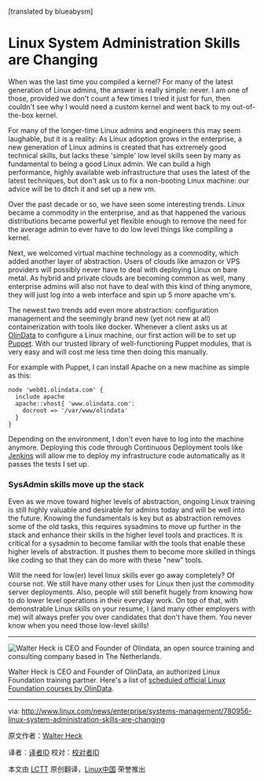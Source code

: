 [translated by blueabysm]

Linux System Administration Skills are Changing 
================================================================================
When was the last time you compiled a kernel? For many of the latest generation of Linux admins, the answer is really simple: never. I am one of those, provided we don't count a few times I tried it just for fun, then couldn't see why I would need a custom kernel and went back to my out-of-the-box kernel.  
 
For many of the longer-time Linux admins and engineers this may seem laughable, but it is a reality: As Linux adoption grows in the enterprise, a new generation of Linux admins is created that has extremely good technical skills, but lacks these 'simple' low level skills seen by many as fundamental to being a good Linux admin. We can build a high performance, highly available web infrastructure that uses the latest of the latest techniques, but don't ask us to fix a non-booting Linux machine: our advice will be to ditch it and set up a new vm.
 
Over the past decade or so, we have seen some interesting trends. Linux became a commodity in the enterprise, and as that happened the various distributions became powerful yet flexible enough to remove the need for the average admin to ever have to do low level things like compiling a kernel. 
 
Next, we welcomed virtual machine technology as a commodity, which added another layer of abstraction. Users of clouds like amazon or VPS providers will possibly never have to deal with deploying Linux on bare metal. As hybrid and private clouds are becoming common as well, many enterprise admins will also not have to deal with this kind of thing anymore, they will just log into a web interface and spin up 5 more apache vm's.
 
The newest two trends add even more abstraction: configuration management and the seemingly brand new (yet not new at all) containerization with tools like docker. Whenever a client asks us at [OlinData][1] to configure a Linux machine, our first action will be to set up [Puppet][2]. With our trusted library of well-functioning Puppet modules, that is very easy and will cost me less time then doing this manually.

For example with Puppet, I can install Apache on a new machine as simple as this:

    node 'web01.olindata.com' {
      include apache
      apache::vhost{ 'www.olindata.com':
        docroot => '/var/www/olindata'
      }
    }

Depending on the environment, I don't even have to log into the machine anymore. Deploying this code through Continuous Deployment tools like [Jenkins][3] will allow me to deploy my infrastructure code automatically as it passes the tests I set up.

### SysAdmin skills move up the stack ###

Even as we move toward higher levels of abstraction, ongoing Linux training is still highly valuable and desirable for admins today and will be well into the future. Knowing the fundamentals is key but as abstraction removes some of the old tasks, this requires sysadmins to move up further in the stack and enhance their skills in the higher level tools and practices. It is critical for a sysadmin to become familiar with the tools that enable these higher levels of abstraction. It pushes them to become more skilled in things like coding so that they can do more with these "new" tools. 
 
Will the need for low(er) level linux skills ever go away completely? Of course not. We still have many other uses for Linux then just the commodity server deployments. Also, people will still benefit hugely from knowing how to do lower level operations in their everyday work. On top of that, with demonstrable Linux skills on your resume, I (and many other employers with me) will always prefer you over candidates that don't have them. You never know when you need those low-level skills!


----------
![Walter Heck is CEO and Founder of Olindata, an open source training and consulting company based in The Netherlands.](http://www.linux.com/images/stories/41373/Walter-Heck.jpg)

Walter Heck is CEO and Founder of OlinData, an authorized Linux Foundation training partner. Here's a list of [scheduled official Linux Foundation courses by OlinData][4]. 

--------------------------------------------------------------------------------

via: http://www.linux.com/news/enterprise/systems-management/780956-linux-system-administration-skills-are-changing

原文作者：[Walter Heck][a]

译者：[译者ID](https://github.com/译者ID) 校对：[校对者ID](https://github.com/校对者ID)

本文由 [LCTT](https://github.com/LCTT/TranslateProject) 原创翻译，[Linux中国](http://linux.cn/) 荣誉推出

[a]:http://www.linux.com/community/forums/person/59207
[1]:http://olindata.com/
[2]:http://puppetlabs.com/
[3]:http://jenkins.org/
[4]:http://www.olindata.com/training/upcoming?technology=295
